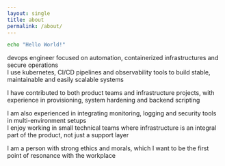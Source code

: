 ```yaml
---
layout: single
title: about
permalink: /about/
---
```

```bash
echo "Hello World!"
```
devops engineer focused on automation, containerized infrastructures and secure operations  
I use kubernetes, CI/CD pipelines and observability tools to build stable, maintainable and easily scalable systems  

I have contributed to both product teams and infrastructure projects, with experience in provisioning, system hardening and backend scripting

I am also experienced in integrating monitoring, logging and security tools in multi-environment setups  
I enjoy working in small technical teams where infrastructure is an integral part of the product, not just a support layer

I am a person with strong ethics and morals, which I want to be the first point of resonance with the workplace